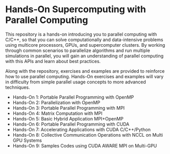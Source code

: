 # Hands-On Supercomputing with Parallel Computing

This repository is a hands-on introducing you to parallel computing with C/C++, so that you can solve computationally and data-intensive problems using multicore processors, GPUs, and supercomputer clusters. By working through common scenarios to parallelize algorithms and run multiple simulations in parallel, you will gain an understanding of parallel computing with this APIs and learn about best practices.

Along with the repository, exercises and examples are provided to reinforce how to use parallel computing. Hands-On exercises and examples will vary in difficulty from simple parallel usage concepts to more advanced techniques.

*  Hands-On 1: Portable Parallel Programming with OpenMP
*  Hands-On 2: Parallelization with OpenMP
*  Hands-On 3: Portable Parallel Programming with MPI
*  Hands-On 4: Matrix Computation with MPI
*  Hands-On 5: Basic Hybrid Application MPI+OpenMP
*  Hands-On 6: Portable Parallel Programming with CUDA
*  Hands-On 7: Accelerating Applications with CUDA C/C++/Python
*  Hands-On 8: Collective Communication Operations with NCCL on Multi GPU Systems
*  Hands-On 9: Samples Codes using CUDA AWARE MPI on Multi-GPU